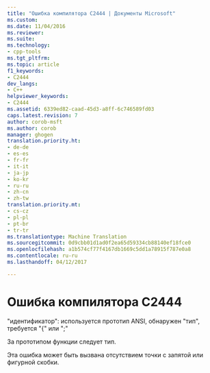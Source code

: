 ```yaml
---
title: "Ошибка компилятора C2444 | Документы Microsoft"
ms.custom: 
ms.date: 11/04/2016
ms.reviewer: 
ms.suite: 
ms.technology:
- cpp-tools
ms.tgt_pltfrm: 
ms.topic: article
f1_keywords:
- C2444
dev_langs:
- C++
helpviewer_keywords:
- C2444
ms.assetid: 6339ed82-caad-45d3-a8ff-6c746589fd03
caps.latest.revision: 7
author: corob-msft
ms.author: corob
manager: ghogen
translation.priority.ht:
- de-de
- es-es
- fr-fr
- it-it
- ja-jp
- ko-kr
- ru-ru
- zh-cn
- zh-tw
translation.priority.mt:
- cs-cz
- pl-pl
- pt-br
- tr-tr
ms.translationtype: Machine Translation
ms.sourcegitcommit: 0d9cbb01d1ad0f2ea65d59334cb88140ef18fce0
ms.openlocfilehash: a1b574cf77f4167db1669c5dd1a78915f787e0a8
ms.contentlocale: ru-ru
ms.lasthandoff: 04/12/2017

---
```

# <a name="compiler-error-c2444"></a>Ошибка компилятора C2444
"идентификатор": используется прототип ANSI, обнаружен "тип", требуется "{" или ";"  
  
 За прототипом функции следует тип.  
  
 Эта ошибка может быть вызвана отсутствием точки с запятой или фигурной скобки.
